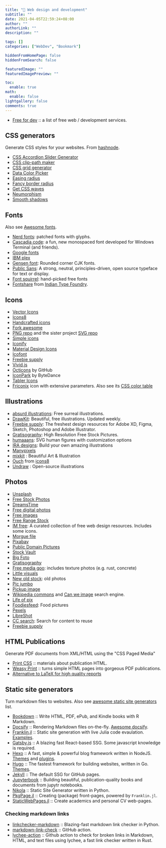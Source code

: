 ```yaml
---
title: "🔖 Web design and development"
subtitle: ""
date: 2021-04-05T22:59:24+08:00
author: ""
authorLink: ""
description: ""

tags: []
categories: ["WebDev", "Bookmark"]

hiddenFromHomePage: false
hiddenFromSearch: false

featuredImage: ""
featuredImagePreview: ""

toc:
  enable: true
math:
  enable: false
lightgallery: false
comments: true
---
```


- [Free for dev](https://free-for.dev/) :: a list of free web / development services.

<!--more-->

## CSS generators

Generate CSS styles for your websites. From [hashnode](https://denic.hashnode.dev/css-generators).

- [CSS Accordion Slider Generator](https://accordionslider.com/)
- [CSS clip-path maker](https://bennettfeely.com/clippy/)
- [CSS grid generator](https://cssgrid-generator.netlify.app/)
- [Data Color Picker](https://learnui.design/tools/data-color-picker.html)
- [Easing radius](https://larsenwork.com/easing-gradients)
- [Fancy border radius](https://9elements.github.io/fancy-border-radius/)
- [Get CSS waves](https://getwaves.io/)
- [Neumorphism](https://neumorphism.io/)
- [Smooth shadows](https://shadows.brumm.af/)

## Fonts

Also see [Awesome fonts](https://github.com/brabadu/awesome-fonts).

- [Nerd fonts](https://www.nerdfonts.com/): patched fonts with glyphs.
- [Cascadia code](https://github.com/microsoft/cascadia-code): a fun, new monospaced font developed for Windows Terminal (and friends).
- [Google fonts](https://fonts.google.com/)
- [IBM plex](https://github.com/IBM/plex)
- [Gensen font](https://github.com/ButTaiwan/gensen-font): Rounded corner CJK fonts.
- [Public Sans](https://github.com/uswds/public-sans): A strong, neutral, principles-driven, open source typeface for text or display.
- [Font squirrel](https://www.fontsquirrel.com/): hand-picked free fonts
- [Fontshare](https://www.fontshare.com/) from [Indian Type Foundry](https://www.indiantypefoundry.com/).


## Icons

- [Vector Icons](https://iconscout.com/unicons)
- [Icons8](https://icons8.com/)
- [Handcrafted icons](https://www.zwicon.com/)
- [Fork awesome](https://forkaweso.me/Fork-Awesome/)
- [PNG repo](https://www.pngrepo.com/) and the sister project [SVG repo](https://www.svgrepo.com/)
- [Simple icons](https://simpleicons.org/)
- [Iconify](https://iconify.design/)
- [Material Design Icons](https://materialdesignicons.com/)
- [Icofont](https://icofont.com/)
- [Freebie supply](https://freebiesupply.com/)
- [Vivid.js](https://webkul.github.io/vivid/)
- [Octicons](https://primer.style/octicons/) by GitHub
- [IconPark](https://iconpark.bytedance.com/official) by ByteDance
- [Tabler Icons](https://github.com/tabler/tabler-icons)
- [Friconix](https://friconix.com/) icon with extensive parameters. Also see its [CSS color table](https://lucidar.me/en/web-dev/css-color-list/)

## Illustrations

- [absurd illustrations](https://absurd.design/): Free surreal illustrations.
- [DrawKit](https://www.drawkit.io/): Beautiful, free illustrations. Updated weekly.
- [Freebie supply](https://freebiesupply.com/): The freshest design resources for Adobe XD, Figma, Sketch, Photoshop and Adobe Illustrator.
- [Gratisography](https://gratisography.com/): High Resolution Free Stock Pictures.
- [humaaans](https://www.humaaans.com/): SVG human figures with customization options
- [IRA designs](https://iradesign.io/): Build your own amazing illustrations
- [Manypixels](https://www.manypixels.co/gallery/)
- [mixkit](https://mixkit.co/) : Beautiful Art & Illustration
- [Ouch](https://icons8.com/illustrations) from [icons8](https://icons8.com/)
- [Undraw](https://undraw.co/) : Open-source illustrations

## Photos

- [Unsplash](https://unsplash.com/)
- [Free Stock Photos](https://picjumbo.com/)
- [DreamsTime](https://www.dreamstime.com/)
- [Free digital photos](http://www.freedigitalphotos.net/)
- [Free images](http://www.freeimages.com/)
- [Free Range Stock](https://freerangestock.com/)
- [IM free](http://imcreator.com/free): A curated collection of free web design resources. Includes some icons.
- [Morgue file](https://morguefile.com/)
- [Pixabay](https://pixabay.com/)
- [Public Domain Pictures](https://www.publicdomainpictures.net/en/)
- [Stock Vault](https://www.stockvault.net/)
- [Big Foto](https://bigfoto.com/)
- [Gratisography](https://gratisography.com/)
- [Free media goo](https://www.freemediagoo.com/): includes texture photos (e.g. rust, concrete)
- [Little visuals](https://littlevisuals.co/)
- [New old stock](https://nos.twnsnd.co/): old photos
- [Pic jumbo](https://picjumbo.com/)
- [Pickup image](https://pickupimage.com/)
- [Wikipedia commons](https://commons.wikimedia.org/wiki/Main_Page) and [Can we image](https://canweimage.com/) search engine.
- [Life of pix](https://www.lifeofpix.com/)
- [Foodiesfeed](http://foodiesfeed.com/): Food pictures
- [Pexels](https://www.pexels.com/)
- [LibreShot](https://libreshot.com/)
- [CC search](https://search.creativecommons.org/): Search for content to reuse
- [Freebie supply](https://freebiesupply.com/)

## HTML Publications

Generate PDF documents from XML/HTML using the "CSS Paged Media"

- [Print CSS](https://print-css.rocks/) :: materials about publication HTML.
- [Weasy Print](https://courtbouillon.org/weasyprint) :: turns simple HTML pages into gorgeous PDF publications.
- [Alternative to LaTeX for high quality reports](https://speakerdeck.com/rlesur/alternative-to-latex-for-high-quality-reports-with-rmarkdown)

## Static site generators

Turn markdown files to websites. Also see [awesome static site generators](https://github.com/myles/awesome-static-generators) list.

- [Bookdown](https://bookdown.org) :: Write HTML, PDF, ePub, and Kindle books with R Markdown.
- [Docsify](https://docsify.js.org/) :: Rendering Markdown files on-the-fly. [Awesome docsify](https://docsify.js.org/#/awesome).
- [Franklin.jl](https://github.com/tlienart/Franklin.jl) :: Static site generation with live Julia code evaulation. [Examples](https://github.com/tlienart/Franklin.jl#docs).
- [Gatsby.js](https://www.gatsbyjs.com) :: A blazing fast React-based SSG. Some javascript knowledge is required.
- [Hexo](https://hexo.io) :: A fast, simple & powerful blog framework written in NodeJS. [Themes](https://hexo.io/themes/) and [plugins](https://hexo.io/plugins/).
- [Hugo](https://gohugo.io/) :: The fastest framework for building websites, written in Go. [Themes](https://themes.gohugo.io/).
- [Jekyll](https://jekyllrb.com/) :: The default SSG for GitHub pages.
- [Jupyterbook](https://jupyterbook.org/intro.html) :: Building beautiful, publication-quality books and documents from jupytr notebooks.
- [Nikola](https://getnikola.com/) :: Static Site Generator written in Python.
- [PkgPage.jl](https://tlienart.github.io/PkgPage.jl/) :: Creating (package) front-pages, powered by `Franklin.jl`.
- [StaticWebPages.jl](https://github.com/Azzaare/StaticWebPages.jl) :: Create academics and personal CV web-pages.

### Checking markdown links

- [linkchecker-markdown](https://github.com/scivision/linkchecker-markdown) :: Blazing-fast markdown link checker in Python.
- [markdown-link-check](https://github.com/marketplace/actions/markdown-link-check) :: GitHub action.
- [lychee-action](https://github.com/lycheeverse/lychee-action) :: Github action to check for broken links in Markdown, HTML, and text files using lychee, a fast link checker written in Rust.
